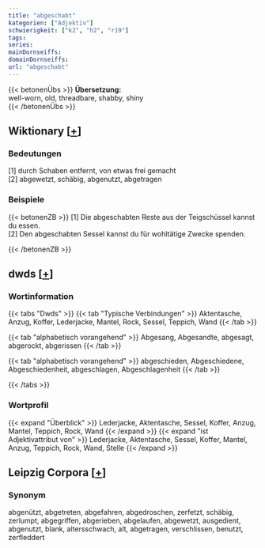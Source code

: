 ```yaml
---
title: "abgeschabt"
kategorien: ["Adjektiv"]
schwierigkeit: ["k2", "h2", "r19"]
tags:
series:
mainDornseiffs:
domainDornseiffs:
url: "abgeschabt"
---
```


{{< betonenÜbs >}}
**Übersetzung:**  
well-worn, old, threadbare, shabby, shiny  
{{< /betonenÜbs >}}

## Wiktionary [[+](https://de.wiktionary.org/wiki/abgeschabt)]

### Bedeutungen
[1] durch Schaben entfernt, von etwas frei gemacht  
[2] abgewetzt, schäbig, abgenutzt, abgetragen  

### Beispiele
{{< betonenZB >}}
[1] Die abgeschabten Reste aus der Teigschüssel kannst du essen.  
[2] Den abgeschabten Sessel kannst du für wohltätige Zwecke spenden.  

{{< /betonenZB >}}


## dwds [[+](https://www.dwds.de/wb/abgeschabt)]

### Wortinformation
{{< tabs "Dwds" >}}
{{< tab "Typische Verbindungen" >}}
Aktentasche, Anzug, Koffer, Lederjacke, Mantel, Rock, Sessel, Teppich, Wand
{{< /tab >}}

{{< tab "alphabetisch vorangehend" >}}
Abgesang, Abgesandte, abgesagt, abgerockt, abgerissen
{{< /tab >}}

{{< tab "alphabetisch vorangehend" >}}
abgeschieden, Abgeschiedene, Abgeschiedenheit, abgeschlagen, Abgeschlagenheit
{{< /tab >}}

{{< /tabs >}}

### Wortprofil
{{< expand "Überblick" >}} Lederjacke, Aktentasche, Sessel, Koffer, Anzug, Mantel, Teppich, Rock, Wand {{< /expand >}}
{{< expand "ist Adjektivattribut von" >}} Lederjacke, Aktentasche, Sessel, Koffer, Mantel, Anzug, Teppich, Rock, Wand, Stelle {{< /expand >}}

## Leipzig Corpora [[+](https://corpora.uni-leipzig.de/en/res?word=abgeschabt&corpusId=deu_newscrawl-public_2018)]


### Synonym
abgenützt, abgetreten, abgefahren, abgedroschen, zerfetzt, schäbig, zerlumpt, abgegriffen, abgerieben, abgelaufen, abgewetzt, ausgedient, abgenutzt, blank, altersschwach, alt, abgetragen, verschlissen, benutzt, zerfleddert

